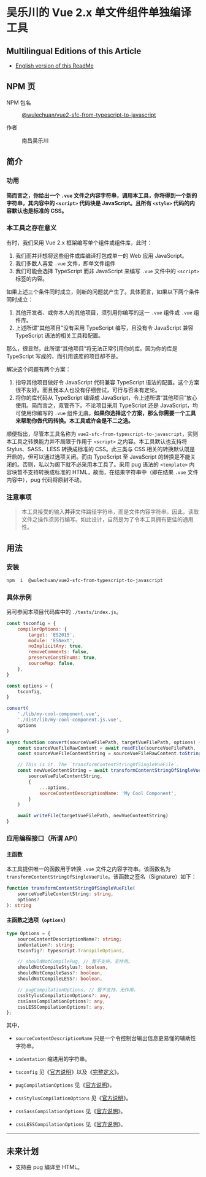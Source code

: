 # 吴乐川的 Vue 2.x 单文件组件单独编译工具

<link rel="stylesheet" href="./node_modules/@wulechuan/css-stylus-markdown-themes/dist/css/wulechuan-styles-for-html-via-markdown--vscode.default.min.css">



## Multilingual Editions of this Article

- [English version of this ReadMe](./ReadMe.en-US.md)




## NPM 页

<dl>
<dt>NPM 包名</dt>
<dd>

[@wulechuan/vue2-sfc-from-typescript-to-javascript](https://www.npmjs.com/package/@wulechuan/vue2-sfc-from-typescript-to-javascript)

</dd>
<dt>作者</dt>
<dd><p>南昌吴乐川</p></dd>
</dl>





## 简介

### 功用

**简而言之，你给出一个 `.vue` 文件之内容字符串，调用本工具，你将得到一个新的字符串，其内容中的 `<script>` 代码块是 JavaScript。且所有 `<style>` 代码的内容默认也是标准的 CSS。**


### 本工具之存在意义

有时，我们采用 Vue 2.x 框架编写单个组件或组件库，此时：

1.  我们而并非想将这些组件或库编译打包成单一的 Web 应用 JavaScript。
1.  我们多数人喜爱 `.vue` 文件，即单文件组件
1.  我们可能会选择 TypeScript 而非 JavaScript 来编写 `.vue` 文件中的 `<script>` 标签的内容。

如果上述三个条件同时成立，则新的问题就产生了。具体而言，如果以下两个条件同时成立：

1.  其他开发者、或你本人的其他项目，须引用你编写的这一 `.vue` 组件或 `.vue` 组件库。
1.  上述所谓“其他项目”没有采用 TypeScript 编写，且没有令 JavaScript 兼容 TypeScript 语法的相关工具和配置。

那么，很显然，此所谓“其他项目”将无法正常引用你的库。因为你的库是 TypeScript 写成的，而引用该库的项目却不是。

解决这个问题有两个方案：

1.  指导其他项目做好令 JavaScript 代码兼容 TypeScript 语法的配置。这个方案很不友好。而且我本人也没有仔细尝试，可行与否未有定论。
1.  将你的库代码从 TypeScript 编译成 JavaScript，令上述所谓“其他项目”放心使用。简而言之，双管齐下。不论项目采用 TypeScript 还是 JavaScript，均可使用你编写的 `.vue` 组件无虞。**如果你选择这个方案，那么你需要一个工具来帮助你做代码转换。本工具或许会是不二之选。**

顺便指出，尽管本工具名称为 `vue2-sfc-from-typescript-to-javascript`，实则本工具之转换能力并不局限于作用于 `<script>` 之内容。本工具默认也支持将 Stylus、SASS、LESS 转换成标准的 CSS。此三类与 CSS 相关的转换默认既是开启的，但可以通过选项关闭。而由 TypeScript 至 JavaScript 的转换是不能关闭的。否则，私以为阁下就不必采用本工具了。采用 pug 语法的 `<template>` 内容块暂不支持转换成标准的 HTML，故而，在结果字符串中（即在结果 `.vue` 文件内容中），pug 代码将原封不动。


### 注意事项

> 本工具接受的输入**并非**文件路径字符串，而是文件内容字符串。因此，读取文件之操作须另行编写。如此设计，自然是为了令本工具拥有更佳的通用性。




## 用法

### 安装

```sh
npm  i  @wulechuan/vue2-sfc-from-typescript-to-javascript
```


### 具体示例

另可参阅本项目代码库中的 `./tests/index.js`。

```js
const tsconfig = {
    compilerOptions: {
        target: 'ES2015',
        module: 'ESNext',
        noImplicitAny: true,
        removeComments: false,
        preserveConstEnums: true,
        sourceMap: false,
    },
}

const options = {
    tsconfig,
}

convert(
    './lib/my-cool-component.vue',
    './dist/lib/my-cool-component.js.vue',
    options
)

async function convert(sourceVueFilePath, targetVueFilePath, options) {
    const sourceVueFileRawContent = await readFile(sourceVueFilePath, 'utf8')
    const sourceVueFileContentString = sourceVueFileRawContent.toString()

    // This is it. The `transformContentStringOfSingleVueFile`.
    const newVueContentString = await transformContentStringOfSingleVueFile(
        sourceVueFileContentString,
        {
            ...options,
            sourceContentDescriptionName: 'My Cool Component',
        }
    )

    await writeFile(targetVueFilePath, newVueContentString)
}
```


### 应用编程接口（所谓 API）

#### 主函数

本工具提供唯一的函数用于转换 `.vue` 文件之内容字符串。该函数名为 `transformContentStringOfSingleVueFile`。该函数之签名（Signature）如下：

```ts
function transformContentStringOfSingleVueFile(
    sourceVueFileContentString: string,
    options?
): string
```


#### 主函数之选项（`options`）

```ts
type Options = {
    sourceContentDescriptionName?: string;
    indentation?: string;
    tsconfig?: typescript.TranspileOptions,

    // shouldNotCompilePug, // 暂不支持，无作用。
    shouldNotCompileStylus?: boolean,
    shouldNotCompileSass?: boolean,
    shouldNotCompileLESS?: boolean,

    // pugCompilationOptions, // 暂不支持，无作用。
    cssStylusCompilationOptions?: any,
    cssSassCompilationOptions?: any,
    cssLESSCompilationOptions?: any,
};
```

其中，

-   `sourceContentDescriptionName` 只是一个令控制台输出信息更易懂的辅助性字符串。

-   `indentation`  缩进用的字符串。

-   `tsconfig` 见《[官方说明](https://www.tslang.cn/docs/handbook/tsconfig-json.html)》以及《[完整定义](http://json.schemastore.org/tsconfig)》。

-   `pugCompilationOptions` 见《[官方说明](https://pugjs.org/api/reference.html#pugcompilesource-options)》。

-   `cssStylusCompilationOptions` 见《[官方说明](https://stylus-lang.com/docs/js.html)》。

-   `cssSassCompilationOptions` 见《[官方说明](https://sass-lang.com/documentation/js-api#options)》。

-   `cssLESSCompilationOptions` 见《[官方说明](http://lesscss.org/usage/#programmatic-usage)》。



---

## 未来计划

-   支持由 pug 编译至 HTML。



